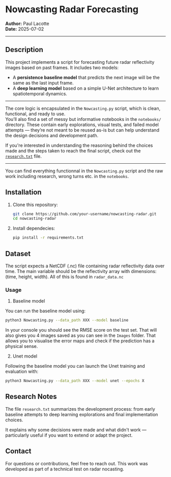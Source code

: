 # Nowcasting Radar Forecasting

**Author:** Paul Lacotte  
**Date:** 2025-07-02  

---

## Description

This project implements a script for forecasting future radar reflectivity images based on past frames. It includes two models:

- A **persistence baseline model** that predicts the next image will be the same as the last input frame.  
- A **deep learning model** based on a simple U-Net architecture to learn spatiotemporal dynamics.

---

The core logic is encapsulated in the `Nowcasting.py` script, which is clean, functional, and ready to use.  
You’ll also find a set of messy but informative notebooks in the `notebooks/` directory. These contain early explorations, visual tests, and failed model attempts — they’re not meant to be reused as-is but can help understand the design decisions and development path.

If you're interested in understanding the reasoning behind the choices made and the steps taken to reach the final script, check out the [`research.txt`](./research.txt) file.

---

You can find everything functionnal in the `Nowcasting.py` script and the raw work including research, wrong turns etc. in the `notebooks`. 

## Installation

1. Clone this repository:

   ```bash
   git clone https://github.com/your-username/nowcasting-radar.git
   cd nowcasting-radar
   
2. Install dependecies:

   ```bash
   pip install -r requirements.txt

## Dataset 

The script expects a NetCDF (.nc) file containing radar reflectivity data over time.
The main variable should be the reflectivity array with dimensions:
(time, height, width). All of this is found in `radar_data.nc` 

### Usage 

1. Baseline model 

You can run the baseline model using: 

   ```bash
   python3 Nowcasting.py --data_path XXX --model baseline
   ```
In your console you should see the RMSE score on the test set. 
That will also gives you 4 images saved as you can see in the `Images` folder. That allows you to visualise the error maps and check if the prediction has a physical sense. 

2. Unet model

Following the baseline model you can launch the Unet training and evaluation with: 

   ```bash
   python3 Nowcasting.py --data_path XXX --model unet --epochs X
   ```

## Research Notes 
The file `research.txt` summarizes the development process: from early baseline attempts to deep learning explorations and final implementation choices.

It explains why some decisions were made and what didn't work — particularly useful if you want to extend or adapt the project.

## Contact 

For questions or contributions, feel free to reach out. 
This work was developed as part of a technical test on radar nocasting. 
